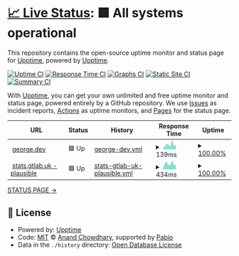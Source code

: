 # [📈 Live Status](https://upptime.github.io/upptime): <!--live status--> **🟩 All systems operational**

This repository contains the open-source uptime monitor and status page for [Upptime](https://upptime.js.org), powered by [Upptime](https://github.com/upptime/upptime).

[![Uptime CI](https://github.com/georgepstaylor/george-dev-uptime/workflows/Uptime%20CI/badge.svg)](https://github.com/georgepstaylor/george-dev-uptime/actions?query=workflow%3A%22Uptime+CI%22)
[![Response Time CI](https://github.com/georgepstaylor/george-dev-uptime/workflows/Response%20Time%20CI/badge.svg)](https://github.com/georgepstaylor/george-dev-uptime/actions?query=workflow%3A%22Response+Time+CI%22)
[![Graphs CI](https://github.com/georgepstaylor/george-dev-uptime/workflows/Graphs%20CI/badge.svg)](https://github.com/georgepstaylor/george-dev-uptime/actions?query=workflow%3A%22Graphs+CI%22)
[![Static Site CI](https://github.com/georgepstaylor/george-dev-uptime/workflows/Static%20Site%20CI/badge.svg)](https://github.com/georgepstaylor/george-dev-uptime/actions?query=workflow%3A%22Static+Site+CI%22)
[![Summary CI](https://github.com/georgepstaylor/george-dev-uptime/workflows/Summary%20CI/badge.svg)](https://github.com/georgepstaylor/george-dev-uptime/actions?query=workflow%3A%22Summary+CI%22)

With [Upptime](https://upptime.js.org), you can get your own unlimited and free uptime monitor and status page, powered entirely by a GitHub repository. We use [Issues](https://github.com/upptime/upptime/issues) as incident reports, [Actions](https://github.com/georgepstaylor/george-dev-uptime/actions) as uptime monitors, and [Pages](https://upptime.github.io/upptime) for the status page.

<!--start: status pages-->
<!-- This summary is generated by Upptime (https://github.com/upptime/upptime) -->
<!-- Do not edit this manually, your changes will be overwritten -->
<!-- prettier-ignore -->
| URL | Status | History | Response Time | Uptime |
| --- | ------ | ------- | ------------- | ------ |
| <img alt="" src="https://icons.duckduckgo.com/ip3/george.dev.ico" height="13"> [george.dev](https://george.dev) | 🟩 Up | [george-dev.yml](https://github.com/georgepstaylor/george-dev-uptime/commits/HEAD/history/george-dev.yml) | <details><summary><img alt="Response time graph" src="./graphs/george-dev/response-time-week.png" height="20"> 139ms</summary><br><a href="https://status.george.dev/history/george-dev"><img alt="Response time 288" src="https://img.shields.io/endpoint?url=https%3A%2F%2Fraw.githubusercontent.com%2Fgeorgepstaylor%2Fgeorge-dev-uptime%2FHEAD%2Fapi%2Fgeorge-dev%2Fresponse-time.json"></a><br><a href="https://status.george.dev/history/george-dev"><img alt="24-hour response time 149" src="https://img.shields.io/endpoint?url=https%3A%2F%2Fraw.githubusercontent.com%2Fgeorgepstaylor%2Fgeorge-dev-uptime%2FHEAD%2Fapi%2Fgeorge-dev%2Fresponse-time-day.json"></a><br><a href="https://status.george.dev/history/george-dev"><img alt="7-day response time 139" src="https://img.shields.io/endpoint?url=https%3A%2F%2Fraw.githubusercontent.com%2Fgeorgepstaylor%2Fgeorge-dev-uptime%2FHEAD%2Fapi%2Fgeorge-dev%2Fresponse-time-week.json"></a><br><a href="https://status.george.dev/history/george-dev"><img alt="30-day response time 277" src="https://img.shields.io/endpoint?url=https%3A%2F%2Fraw.githubusercontent.com%2Fgeorgepstaylor%2Fgeorge-dev-uptime%2FHEAD%2Fapi%2Fgeorge-dev%2Fresponse-time-month.json"></a><br><a href="https://status.george.dev/history/george-dev"><img alt="1-year response time 288" src="https://img.shields.io/endpoint?url=https%3A%2F%2Fraw.githubusercontent.com%2Fgeorgepstaylor%2Fgeorge-dev-uptime%2FHEAD%2Fapi%2Fgeorge-dev%2Fresponse-time-year.json"></a></details> | <details><summary><a href="https://status.george.dev/history/george-dev">100.00%</a></summary><a href="https://status.george.dev/history/george-dev"><img alt="All-time uptime 99.92%" src="https://img.shields.io/endpoint?url=https%3A%2F%2Fraw.githubusercontent.com%2Fgeorgepstaylor%2Fgeorge-dev-uptime%2FHEAD%2Fapi%2Fgeorge-dev%2Fuptime.json"></a><br><a href="https://status.george.dev/history/george-dev"><img alt="24-hour uptime 100.00%" src="https://img.shields.io/endpoint?url=https%3A%2F%2Fraw.githubusercontent.com%2Fgeorgepstaylor%2Fgeorge-dev-uptime%2FHEAD%2Fapi%2Fgeorge-dev%2Fuptime-day.json"></a><br><a href="https://status.george.dev/history/george-dev"><img alt="7-day uptime 100.00%" src="https://img.shields.io/endpoint?url=https%3A%2F%2Fraw.githubusercontent.com%2Fgeorgepstaylor%2Fgeorge-dev-uptime%2FHEAD%2Fapi%2Fgeorge-dev%2Fuptime-week.json"></a><br><a href="https://status.george.dev/history/george-dev"><img alt="30-day uptime 100.00%" src="https://img.shields.io/endpoint?url=https%3A%2F%2Fraw.githubusercontent.com%2Fgeorgepstaylor%2Fgeorge-dev-uptime%2FHEAD%2Fapi%2Fgeorge-dev%2Fuptime-month.json"></a><br><a href="https://status.george.dev/history/george-dev"><img alt="1-year uptime 99.92%" src="https://img.shields.io/endpoint?url=https%3A%2F%2Fraw.githubusercontent.com%2Fgeorgepstaylor%2Fgeorge-dev-uptime%2FHEAD%2Fapi%2Fgeorge-dev%2Fuptime-year.json"></a></details>
| <img alt="" src="https://icons.duckduckgo.com/ip3/stats.gtlab.uk.ico" height="13"> [stats.gtlab.uk - plausible](https://stats.gtlab.uk/api/health) | 🟩 Up | [stats-gtlab-uk-plausible.yml](https://github.com/georgepstaylor/george-dev-uptime/commits/HEAD/history/stats-gtlab-uk-plausible.yml) | <details><summary><img alt="Response time graph" src="./graphs/stats-gtlab-uk-plausible/response-time-week.png" height="20"> 434ms</summary><br><a href="https://status.george.dev/history/stats-gtlab-uk-plausible"><img alt="Response time 436" src="https://img.shields.io/endpoint?url=https%3A%2F%2Fraw.githubusercontent.com%2Fgeorgepstaylor%2Fgeorge-dev-uptime%2FHEAD%2Fapi%2Fstats-gtlab-uk-plausible%2Fresponse-time.json"></a><br><a href="https://status.george.dev/history/stats-gtlab-uk-plausible"><img alt="24-hour response time 411" src="https://img.shields.io/endpoint?url=https%3A%2F%2Fraw.githubusercontent.com%2Fgeorgepstaylor%2Fgeorge-dev-uptime%2FHEAD%2Fapi%2Fstats-gtlab-uk-plausible%2Fresponse-time-day.json"></a><br><a href="https://status.george.dev/history/stats-gtlab-uk-plausible"><img alt="7-day response time 434" src="https://img.shields.io/endpoint?url=https%3A%2F%2Fraw.githubusercontent.com%2Fgeorgepstaylor%2Fgeorge-dev-uptime%2FHEAD%2Fapi%2Fstats-gtlab-uk-plausible%2Fresponse-time-week.json"></a><br><a href="https://status.george.dev/history/stats-gtlab-uk-plausible"><img alt="30-day response time 436" src="https://img.shields.io/endpoint?url=https%3A%2F%2Fraw.githubusercontent.com%2Fgeorgepstaylor%2Fgeorge-dev-uptime%2FHEAD%2Fapi%2Fstats-gtlab-uk-plausible%2Fresponse-time-month.json"></a><br><a href="https://status.george.dev/history/stats-gtlab-uk-plausible"><img alt="1-year response time 436" src="https://img.shields.io/endpoint?url=https%3A%2F%2Fraw.githubusercontent.com%2Fgeorgepstaylor%2Fgeorge-dev-uptime%2FHEAD%2Fapi%2Fstats-gtlab-uk-plausible%2Fresponse-time-year.json"></a></details> | <details><summary><a href="https://status.george.dev/history/stats-gtlab-uk-plausible">100.00%</a></summary><a href="https://status.george.dev/history/stats-gtlab-uk-plausible"><img alt="All-time uptime 99.89%" src="https://img.shields.io/endpoint?url=https%3A%2F%2Fraw.githubusercontent.com%2Fgeorgepstaylor%2Fgeorge-dev-uptime%2FHEAD%2Fapi%2Fstats-gtlab-uk-plausible%2Fuptime.json"></a><br><a href="https://status.george.dev/history/stats-gtlab-uk-plausible"><img alt="24-hour uptime 100.00%" src="https://img.shields.io/endpoint?url=https%3A%2F%2Fraw.githubusercontent.com%2Fgeorgepstaylor%2Fgeorge-dev-uptime%2FHEAD%2Fapi%2Fstats-gtlab-uk-plausible%2Fuptime-day.json"></a><br><a href="https://status.george.dev/history/stats-gtlab-uk-plausible"><img alt="7-day uptime 100.00%" src="https://img.shields.io/endpoint?url=https%3A%2F%2Fraw.githubusercontent.com%2Fgeorgepstaylor%2Fgeorge-dev-uptime%2FHEAD%2Fapi%2Fstats-gtlab-uk-plausible%2Fuptime-week.json"></a><br><a href="https://status.george.dev/history/stats-gtlab-uk-plausible"><img alt="30-day uptime 99.89%" src="https://img.shields.io/endpoint?url=https%3A%2F%2Fraw.githubusercontent.com%2Fgeorgepstaylor%2Fgeorge-dev-uptime%2FHEAD%2Fapi%2Fstats-gtlab-uk-plausible%2Fuptime-month.json"></a><br><a href="https://status.george.dev/history/stats-gtlab-uk-plausible"><img alt="1-year uptime 99.89%" src="https://img.shields.io/endpoint?url=https%3A%2F%2Fraw.githubusercontent.com%2Fgeorgepstaylor%2Fgeorge-dev-uptime%2FHEAD%2Fapi%2Fstats-gtlab-uk-plausible%2Fuptime-year.json"></a></details>

<!--end: status pages-->

[STATUS PAGE ->](https://georgepstaylor.github.io/george-dev-uptime/)

## 📄 License

- Powered by: [Upptime](https://github.com/upptime/upptime)
- Code: [MIT](./LICENSE) © [Anand Chowdhary](https://anandchowdhary.com), supported by [Pabio](https://pabio.com)
- Data in the `./history` directory: [Open Database License](https://opendatacommons.org/licenses/odbl/1-0/)
